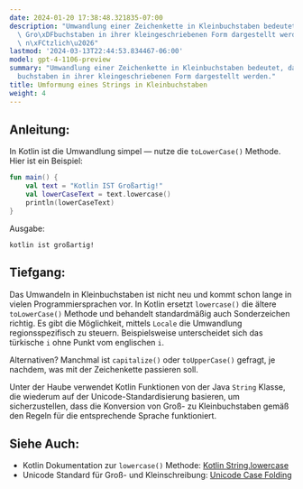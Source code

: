 ```yaml
---
date: 2024-01-20 17:38:48.321835-07:00
description: "Umwandlung einer Zeichenkette in Kleinbuchstaben bedeutet, dass alle\
  \ Gro\xDFbuchstaben in ihrer kleingeschriebenen Form dargestellt werden. Das ist\
  \ n\xFCtzlich\u2026"
lastmod: '2024-03-13T22:44:53.834467-06:00'
model: gpt-4-1106-preview
summary: "Umwandlung einer Zeichenkette in Kleinbuchstaben bedeutet, dass alle Gro\xDF\
  buchstaben in ihrer kleingeschriebenen Form dargestellt werden."
title: Umformung eines Strings in Kleinbuchstaben
weight: 4
---
```


## Anleitung:
In Kotlin ist die Umwandlung simpel — nutze die `toLowerCase()` Methode. Hier ist ein Beispiel:

```kotlin
fun main() {
    val text = "Kotlin IST Großartig!"
    val lowerCaseText = text.lowercase()
    println(lowerCaseText)
}
```
Ausgabe:
```
kotlin ist großartig!
```

## Tiefgang:
Das Umwandeln in Kleinbuchstaben ist nicht neu und kommt schon lange in vielen Programmiersprachen vor. In Kotlin ersetzt `lowercase()` die ältere `toLowerCase()` Methode und behandelt standardmäßig auch Sonderzeichen richtig. Es gibt die Möglichkeit, mittels `Locale` die Umwandlung regionsspezifisch zu steuern. Beispielsweise unterscheidet sich das türkische `i` ohne Punkt vom englischen `i`.

Alternativen? Manchmal ist `capitalize()` oder `toUpperCase()` gefragt, je nachdem, was mit der Zeichenkette passieren soll.

Unter der Haube verwendet Kotlin Funktionen von der Java `String` Klasse, die wiederum auf der Unicode-Standardisierung basieren, um sicherzustellen, dass die Konversion von Groß- zu Kleinbuchstaben gemäß den Regeln für die entsprechende Sprache funktioniert.

## Siehe Auch:
- Kotlin Dokumentation zur `lowercase()` Methode: [Kotlin String.lowercase](https://kotlinlang.org/api/latest/jvm/stdlib/kotlin.text/lowercase.html)
- Unicode Standard für Groß- und Kleinschreibung: [Unicode Case Folding](https://www.unicode.org/reports/tr21/tr21-5.html)
